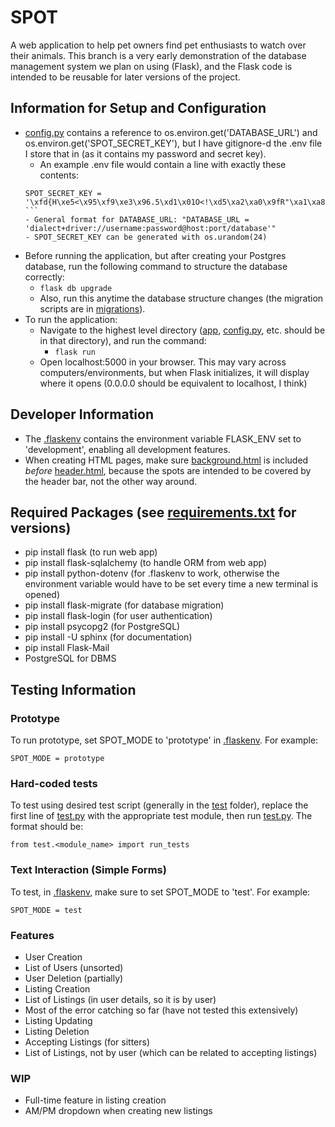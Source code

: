 # SPOT
A web application to help pet owners find pet enthusiasts to watch over their animals. This branch is a very early demonstration of the database management system we plan on using (Flask), and the Flask code is intended to be reusable for later versions of the project.

## Information for Setup and Configuration
- [config.py](config.py) contains a reference to os.environ.get('DATABASE_URL') and os.environ.get('SPOT_SECRET_KEY'), but I have gitignore-d the .env file I store that in (as it contains my password and secret key).
    - An example .env file would contain a line with exactly these contents: 
    ``` DATABASE_URL = 'postgresql://postgres:my_password@localhost:5432/spot_dev' 
    SPOT_SECRET_KEY = '\xfd{H\xe5<\x95\xf9\xe3\x96.5\xd1\x01O<!\xd5\xa2\xa0\x9fR"\xa1\xa8' ```
    - General format for DATABASE_URL: "DATABASE_URL = 'dialect+driver://username:password@host:port/database'"
    - SPOT_SECRET_KEY can be generated with os.urandom(24)
- Before running the application, but after creating your Postgres database, run the following command to structure the database correctly:
    - ``` flask db upgrade ```
    - Also, run this anytime the database structure changes (the migration scripts are in [migrations](migrations)).
- To run the application:
    - Navigate to the highest level directory ([app](app), [config.py](config.py), etc. should be in that directory), and run the command:
        - ``` flask run ```
    - Open localhost:5000 in your browser. This may vary across computers/environments, but when Flask initializes, it will display where it opens (0.0.0.0 should be equivalent to localhost, I think)

## Developer Information
- The [.flaskenv](.flaskenv) contains the environment variable FLASK_ENV set to 'development', enabling all development features.
- When creating HTML pages, make sure [background.html](templates/background.html) is included *before* [header.html](templates/header.html), because the spots are intended to be covered by the header bar, not the other way around.

## Required Packages (see [requirements.txt](requirements.txt) for versions)
- pip install flask (to run web app)
- pip install flask-sqlalchemy (to handle ORM from web app)
- pip install python-dotenv (for .flaskenv to work, otherwise the environment variable would have to be set every time a new terminal is opened)
- pip install flask-migrate (for database migration)
- pip install flask-login (for user authentication)
- pip install psycopg2 (for PostgreSQL)
- pip install -U sphinx (for documentation)
- pip install Flask-Mail
- PostgreSQL for DBMS

## Testing Information
### Prototype
To run prototype, set SPOT_MODE to 'prototype' in [.flaskenv](.flaskenv). For example:

``` SPOT_MODE = prototype ```

### Hard-coded tests
To test using desired test script (generally in the [test](test) folder), replace the first line of [test.py](test.py) with the appropriate test module, then run [test.py](test.py). The format should be:

``` from test.<module_name> import run_tests ```

### Text Interaction (Simple Forms)
To test, in [.flaskenv](.flaskenv), make sure to set SPOT_MODE to 'test'. For example:

```SPOT_MODE = test ```

### Features
- User Creation
- List of Users (unsorted)
- User Deletion (partially)
- Listing Creation
- List of Listings (in user details, so it is by user)
- Most of the error catching so far (have not tested this extensively)
- Listing Updating
- Listing Deletion
- Accepting Listings (for sitters)
- List of Listings, not by user (which can be related to accepting listings)

### WIP
- Full-time feature in listing creation
- AM/PM dropdown when creating new listings
